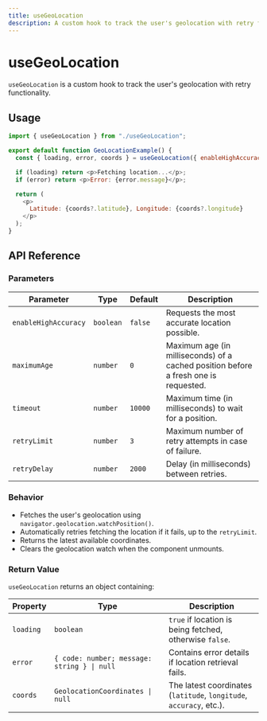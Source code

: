 ```yaml
---
title: useGeoLocation
description: A custom hook to track the user's geolocation with retry functionality.
---
```


# useGeoLocation
`useGeoLocation` is a custom hook to track the user's geolocation with retry functionality.

## Usage

```javascript
import { useGeoLocation } from "./useGeoLocation";

export default function GeoLocationExample() {
  const { loading, error, coords } = useGeoLocation({ enableHighAccuracy: true });

  if (loading) return <p>Fetching location...</p>;
  if (error) return <p>Error: {error.message}</p>;

  return (
    <p>
      Latitude: {coords?.latitude}, Longitude: {coords?.longitude}
    </p>
  );
}
```

## API Reference

### Parameters

| Parameter         | Type      | Default  | Description |
|------------------|----------|----------|-------------|
| `enableHighAccuracy` | `boolean`  | `false`  | Requests the most accurate location possible. |
| `maximumAge`     | `number`  | `0`       | Maximum age (in milliseconds) of a cached position before a fresh one is requested. |
| `timeout`        | `number`  | `10000`   | Maximum time (in milliseconds) to wait for a position. |
| `retryLimit`     | `number`  | `3`       | Maximum number of retry attempts in case of failure. |
| `retryDelay`     | `number`  | `2000`    | Delay (in milliseconds) between retries. |

### Behavior

- Fetches the user's geolocation using `navigator.geolocation.watchPosition()`.
- Automatically retries fetching the location if it fails, up to the `retryLimit`.
- Returns the latest available coordinates.
- Clears the geolocation watch when the component unmounts.

### Return Value

`useGeoLocation` returns an object containing:

| Property  | Type                        | Description |
|-----------|-----------------------------|-------------|
| `loading` | `boolean`                    | `true` if location is being fetched, otherwise `false`. |
| `error`   | `{ code: number; message: string } \| null` | Contains error details if location retrieval fails. |
| `coords`  | `GeolocationCoordinates \| null` | The latest coordinates (`latitude`, `longitude`, `accuracy`, etc.). |

